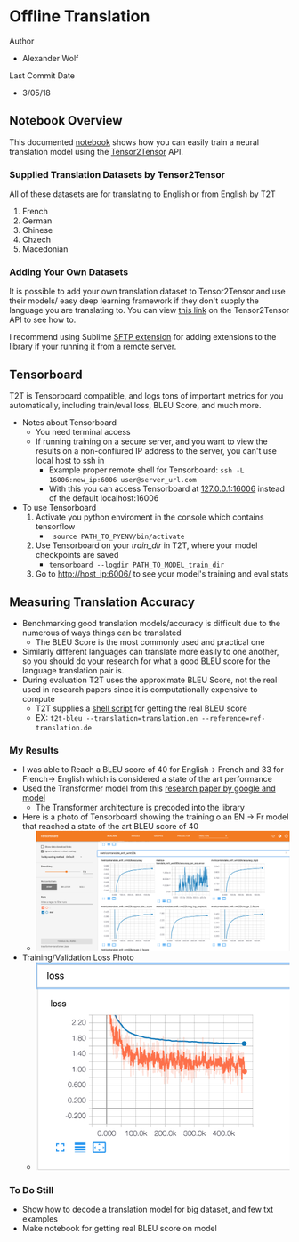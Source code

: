# Offline Translation
Author
- Alexander Wolf

Last Commit Date
- 3/05/18

## Notebook Overview
This documented [notebook](./offline_translation.ipynb) shows how you can easily train a neural translation model using the [Tensor2Tensor](https://github.com/tensorflow/tensor2tensor) API.  

### Supplied Translation Datasets by Tensor2Tensor

All of these datasets are for translating to English or from English by T2T

1. French
2. German
3. Chinese
4. Chzech
5. Macedonian 

### Adding Your Own Datasets
It is possible to add your own translation dataset to Tensor2Tensor and use their models/ easy deep learning framework if they don't supply the language you are translating to. You can view [this link](https://github.com/tensorflow/tensor2tensor/blob/master/docs/new_problem.md) on the Tensor2Tensor API to see how to.

I recommend using Sublime [SFTP extension](https://wbond.net/sublime_packages/sftp) for adding extensions to the library if your running it from a remote server. 


## Tensorboard
T2T is Tensorboard compatible, and logs tons of important metrics for you automatically, including train/eval loss, BLEU Score, and much more. 
- Notes about Tensorboard
	- You need terminal access
	- If running training on a secure server, and you want to view the results on a non-confiured IP address to the server, you can't use local host to ssh in
		- Example proper remote shell for Tensorboard: ```ssh -L 16006:new_ip:6006 user@server_url.com```
		- With this you can access Tensorboard at [127.0.0.1:16006](127.0.0.1:16006) instead of the default localhost:16006
- To use Tensorboard
	1. Activate you python enviroment in the console which contains tensorflow	
		- ``` source PATH_TO_PYENV/bin/activate```
	2. Use Tensorboard on your *train_dir* in T2T, where your model checkpoints are saved 
		- ```tensorboard --logdir PATH_TO_MODEL_train_dir```
	3. Go to [http://host_ip:6006/](http://localhost:6006/) to see your model's training and eval stats


## Measuring Translation Accuracy
- Benchmarking good translation models/accuracy is difficult due to the numerous of ways things can be translated
	- The BLEU Score is the most commonly used and practical one
- Similarly different languages can translate more easily to one another, so you should do your research for what a good BLEU score for the language translation pair is.
- During evaluation T2T uses the approximate BLEU Score, not the real used in research papers since it is computationally expensive to compute
	- T2T supplies a [shell script](https://github.com/tensorflow/tensor2tensor/blob/master/tensor2tensor/bin/t2t-bleu) for getting the real BLEU score
	- EX: ```t2t-bleu --translation=translation.en --reference=ref-translation.de```

### My Results

- I was able to Reach a BLEU score of 40 for English-> French and 33 for French-> English which is considered a state of the art performance
- Used the Transformer model from this [research paper by google and model](https://research.googleblog.com/2017/08/transformer-novel-neural-network.html)
	- The Transformer architecture is precoded into the library
- Here is a photo of Tensorboard showing the training o an EN -> Fr model that reached a state of the art BLEU score of 40
	- ![Accuracy Metrics](./images/good_translation_metrics.png)
- Training/Validation Loss Photo
	- ![loss_example](./images/loss_example.png)	


### To Do Still
- Show how to decode a translation model for big dataset, and few txt examples
- Make notebook for getting real BLEU score on model

